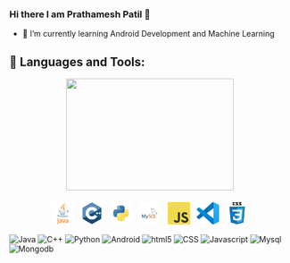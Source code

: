 ### Hi there I am Prathamesh Patil 🤙
- 🔭 I’m currently learning Android Development and Machine Learning

<!--
**Prathamesh2642/Prathamesh2642** is a ✨ _special_ ✨ repository because its `README.md` (this file) appears on your GitHub profile.

Here are some ideas to get you started:

- 🔭 I’m currently working on ...
- 🌱 I’m currently learning ...
- 👯 I’m looking to collaborate on ...
- 🤔 I’m looking for help with ...
- 💬 Ask me about ...
- 📫 How to reach me: ...
- 😄 Pronouns: ...
- ⚡ Fun fact: ...
-->
## 🧰 Languages and Tools:
<div id="header" align="center">
  <img src="https://raw.githubusercontent.com/abhisheknaiidu/abhisheknaiidu/master/code.gif" height="200" width="300"/>
</div>
<p align="center">
<img src="https://raw.githubusercontent.com/github/explore/80688e429a7d4ef2fca1e82350fe8e3517d3494d/topics/java/java.png" alt="c++" height="40" style="vertical-align:top; margin:4px">
<img src="https://raw.githubusercontent.com/github/explore/80688e429a7d4ef2fca1e82350fe8e3517d3494d/topics/cpp/cpp.png" alt="c++" height="40" style="vertical-align:top; margin:4px">
<img src="https://raw.githubusercontent.com/github/explore/80688e429a7d4ef2fca1e82350fe8e3517d3494d/topics/python/python.png" alt="Python" height="40" style="vertical-align:top; margin:4px">
<img src="https://raw.githubusercontent.com/github/explore/80688e429a7d4ef2fca1e82350fe8e3517d3494d/topics/mysql/mysql.png" alt="mysql" height="40" style="vertical-align:top; margin:4px">
<img src="https://raw.githubusercontent.com/github/explore/80688e429a7d4ef2fca1e82350fe8e3517d3494d/topics/javascript/javascript.png" alt="Javascript" height="40" style="vertical-align:top; margin:4px">
<img src="https://raw.githubusercontent.com/github/explore/80688e429a7d4ef2fca1e82350fe8e3517d3494d/topics/visual-studio-code/visual-studio-code.png" alt="VS Code" height="40" style="vertical-align:top; margin:4px">
 <img src="https://raw.githubusercontent.com/github/explore/80688e429a7d4ef2fca1e82350fe8e3517d3494d/topics/css/css.png" alt="Javascript" height="40" style="vertical-align:top; margin:4px">
</p>
<div>
  <img src="https://cdn.iconscout.com/icon/free/png-512/java-59-1174952.png" alt="Java" height="40" >
  <img src="https://img.icons8.com/fluency/256/c-plus-plus-logo.png" alt="C++" height="40" >
  <img src="https://s3.dualstack.us-east-2.amazonaws.com/pythondotorg-assets/media/community/logos/python-logo-only.png" alt="Python" height="40">
  <img src="https://www.freepnglogos.com/uploads/android-logo-png/android-logo-transparent-png-svg-vector-2.png" alt="Android" height="40" >
  <img src="https://img.icons8.com/color/1x/html-5.png" alt="html5" height="40" >
  <img src="https://cdn.iconscout.com/icon/free/png-512/css-131-722685.png" alt="CSS" height="40" >
  <img src="https://cdn.iconscout.com/icon/free/png-512/javascript-1-225993.png" alt="Javascript" height="40" >
  <img src="https://cdn.iconscout.com/icon/free/png-512/mysql-6-226028.png" alt="Mysql" height="40" >
  <img src="https://cdn.iconscout.com/icon/free/png-512/mongodb-5-1175140.png" alt="Mongodb" height="40" >
  </div>
